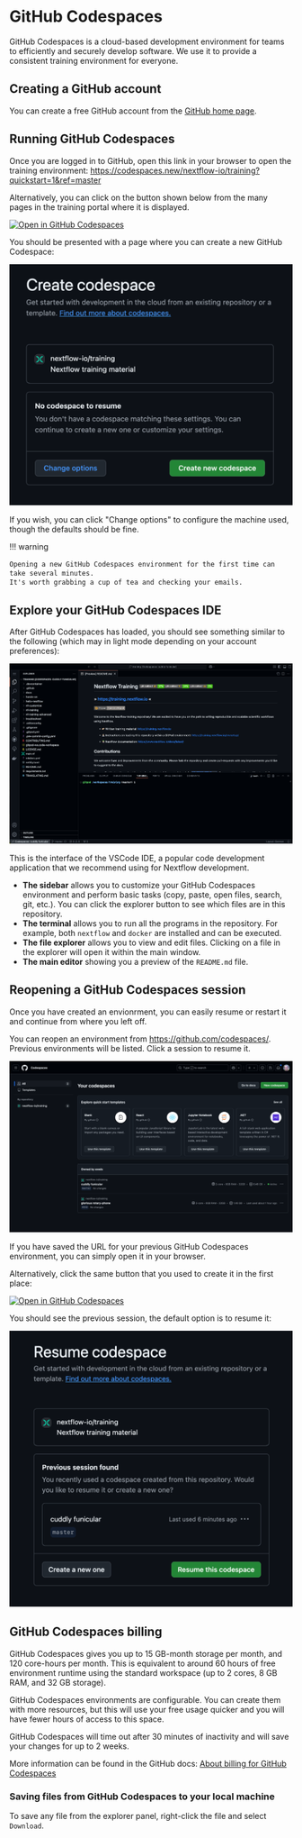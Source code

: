# GitHub Codespaces

GitHub Codespaces is a cloud-based development environment for teams to efficiently and securely develop software.
We use it to provide a consistent training environment for everyone.

## Creating a GitHub account

You can create a free GitHub account from the [GitHub home page](https://github.com/).

## Running GitHub Codespaces

Once you are logged in to GitHub, open this link in your browser to open the training environment: <https://codespaces.new/nextflow-io/training?quickstart=1&ref=master>

Alternatively, you can click on the button shown below from the many pages in the training portal where it is displayed.

[![Open in GitHub Codespaces](https://github.com/codespaces/badge.svg)](https://codespaces.new/nextflow-io/training?quickstart=1&ref=master)

You should be presented with a page where you can create a new GitHub Codespace:

![Create a GitHub Codespace](img/codespaces_create.png)

If you wish, you can click "Change options" to configure the machine used, though the defaults should be fine.

!!! warning

    Opening a new GitHub Codespaces environment for the first time can take several minutes.
    It's worth grabbing a cup of tea and checking your emails.

## Explore your GitHub Codespaces IDE

After GitHub Codespaces has loaded, you should see something similar to the following (which may in light mode depending on your account preferences):

![GitHub Codespaces welcome](img/codespaces_welcome.png)

This is the interface of the VSCode IDE, a popular code development application that we recommend using for Nextflow development.

- **The sidebar** allows you to customize your GitHub Codespaces environment and perform basic tasks (copy, paste, open files, search, git, etc.). You can click the explorer button to see which files are in this repository.
- **The terminal** allows you to run all the programs in the repository. For example, both `nextflow` and `docker` are installed and can be executed.
- **The file explorer** allows you to view and edit files. Clicking on a file in the explorer will open it within the main window.
- **The main editor** showing you a preview of the `README.md` file.

## Reopening a GitHub Codespaces session

Once you have created an envionrment, you can easily resume or restart it and continue from where you left off.

You can reopen an environment from <https://github.com/codespaces/>. Previous environments will be listed. Click a session to resume it.

![List GitHub Codespace sessions](img/codespaces_list.png)

If you have saved the URL for your previous GitHub Codespaces environment, you can simply open it in your browser.

Alternatively, click the same button that you used to create it in the first place:

[![Open in GitHub Codespaces](https://github.com/codespaces/badge.svg)](https://codespaces.new/nextflow-io/training?quickstart=1&ref=master)

You should see the previous session, the default option is to resume it:

![Resume a GitHub Codespace](img/codespaces_resume.png)

## GitHub Codespaces billing

GitHub Codespaces gives you up to 15 GB-month storage per month, and 120 core-hours per month.
This is equivalent to around 60 hours of free environment runtime using the standard workspace (up to 2 cores, 8 GB RAM, and 32 GB storage).

GitHub Codespaces environments are configurable. You can create them with more resources, but this will use your free usage quicker and you will have fewer hours of access to this space.

GitHub Codespaces will time out after 30 minutes of inactivity and will save your changes for up to 2 weeks.

More information can be found in the GitHub docs:
[About billing for GitHub Codespaces](https://docs.github.com/en/billing/managing-billing-for-your-products/managing-billing-for-github-codespaces/about-billing-for-github-codespaces)

### Saving files from GitHub Codespaces to your local machine

To save any file from the explorer panel, right-click the file and select `Download`.
